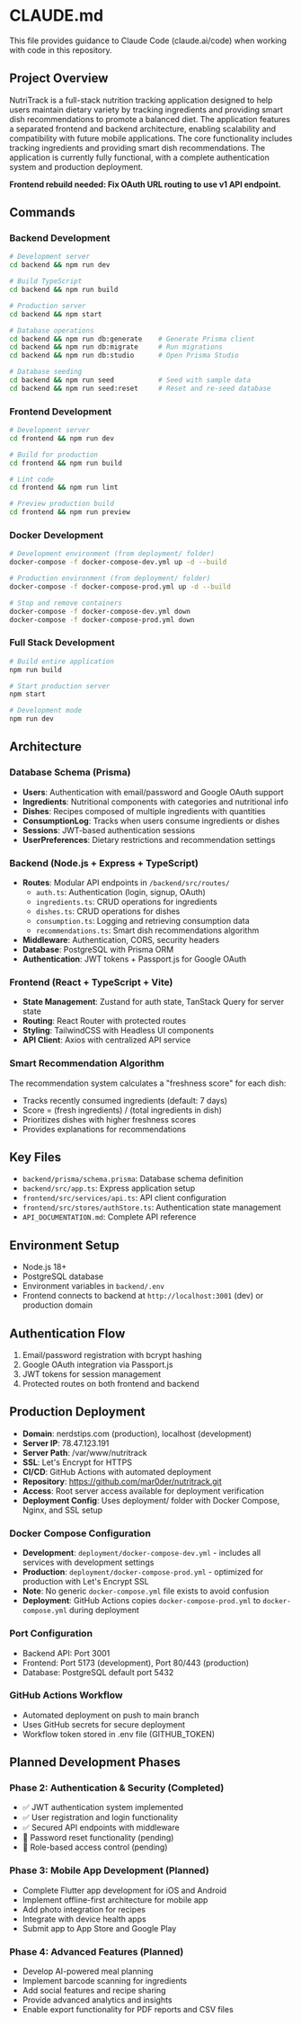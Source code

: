 # CLAUDE.md

This file provides guidance to Claude Code (claude.ai/code) when working with code in this repository.

## Project Overview
NutriTrack is a full-stack nutrition tracking application designed to help users maintain dietary variety by tracking ingredients and providing smart dish recommendations to promote a balanced diet. The application features a separated frontend and backend architecture, enabling scalability and compatibility with future mobile applications. The core functionality includes tracking ingredients and providing smart dish recommendations. The application is currently fully functional, with a complete authentication system and production deployment.

**Frontend rebuild needed: Fix OAuth URL routing to use v1 API endpoint.**

## Commands

### Backend Development
```bash
# Development server
cd backend && npm run dev

# Build TypeScript
cd backend && npm run build

# Production server
cd backend && npm start

# Database operations
cd backend && npm run db:generate    # Generate Prisma client
cd backend && npm run db:migrate     # Run migrations
cd backend && npm run db:studio      # Open Prisma Studio

# Database seeding
cd backend && npm run seed           # Seed with sample data
cd backend && npm run seed:reset     # Reset and re-seed database
```

### Frontend Development
```bash
# Development server
cd frontend && npm run dev

# Build for production
cd frontend && npm run build

# Lint code
cd frontend && npm run lint

# Preview production build
cd frontend && npm run preview
```

### Docker Development
```bash
# Development environment (from deployment/ folder)
docker-compose -f docker-compose-dev.yml up -d --build

# Production environment (from deployment/ folder)
docker-compose -f docker-compose-prod.yml up -d --build

# Stop and remove containers
docker-compose -f docker-compose-dev.yml down
docker-compose -f docker-compose-prod.yml down
```

### Full Stack Development
```bash
# Build entire application
npm run build

# Start production server
npm start

# Development mode
npm run dev
```

## Architecture

### Database Schema (Prisma)
- **Users**: Authentication with email/password and Google OAuth support
- **Ingredients**: Nutritional components with categories and nutritional info
- **Dishes**: Recipes composed of multiple ingredients with quantities
- **ConsumptionLog**: Tracks when users consume ingredients or dishes
- **Sessions**: JWT-based authentication sessions
- **UserPreferences**: Dietary restrictions and recommendation settings

### Backend (Node.js + Express + TypeScript)
- **Routes**: Modular API endpoints in `/backend/src/routes/`
  - `auth.ts`: Authentication (login, signup, OAuth)
  - `ingredients.ts`: CRUD operations for ingredients
  - `dishes.ts`: CRUD operations for dishes
  - `consumption.ts`: Logging and retrieving consumption data
  - `recommendations.ts`: Smart dish recommendations algorithm
- **Middleware**: Authentication, CORS, security headers
- **Database**: PostgreSQL with Prisma ORM
- **Authentication**: JWT tokens + Passport.js for Google OAuth

### Frontend (React + TypeScript + Vite)
- **State Management**: Zustand for auth state, TanStack Query for server state
- **Routing**: React Router with protected routes
- **Styling**: TailwindCSS with Headless UI components
- **API Client**: Axios with centralized API service

### Smart Recommendation Algorithm
The recommendation system calculates a "freshness score" for each dish:
- Tracks recently consumed ingredients (default: 7 days)
- Score = (fresh ingredients) / (total ingredients in dish)
- Prioritizes dishes with higher freshness scores
- Provides explanations for recommendations

## Key Files
- `backend/prisma/schema.prisma`: Database schema definition
- `backend/src/app.ts`: Express application setup
- `frontend/src/services/api.ts`: API client configuration
- `frontend/src/stores/authStore.ts`: Authentication state management
- `API_DOCUMENTATION.md`: Complete API reference

## Environment Setup
- Node.js 18+
- PostgreSQL database
- Environment variables in `backend/.env`
- Frontend connects to backend at `http://localhost:3001` (dev) or production domain

## Authentication Flow
1. Email/password registration with bcrypt hashing
2. Google OAuth integration via Passport.js
3. JWT tokens for session management
4. Protected routes on both frontend and backend

## Production Deployment
- **Domain**: nerdstips.com (production), localhost (development)
- **Server IP**: 78.47.123.191
- **Server Path**: /var/www/nutritrack
- **SSL**: Let's Encrypt for HTTPS
- **CI/CD**: GitHub Actions with automated deployment
- **Repository**: https://github.com/mar0der/nutritrack.git
- **Access**: Root server access available for deployment verification
- **Deployment Config**: Uses deployment/ folder with Docker Compose, Nginx, and SSL setup

### Docker Compose Configuration
- **Development**: `deployment/docker-compose-dev.yml` - includes all services with development settings
- **Production**: `deployment/docker-compose-prod.yml` - optimized for production with Let's Encrypt SSL
- **Note**: No generic `docker-compose.yml` file exists to avoid confusion
- **Deployment**: GitHub Actions copies `docker-compose-prod.yml` to `docker-compose.yml` during deployment

### Port Configuration
- Backend API: Port 3001
- Frontend: Port 5173 (development), Port 80/443 (production)
- Database: PostgreSQL default port 5432

### GitHub Actions Workflow
- Automated deployment on push to main branch
- Uses GitHub secrets for secure deployment
- Workflow token stored in .env file (GITHUB_TOKEN)

## Planned Development Phases

### Phase 2: Authentication & Security (Completed)
- ✅ JWT authentication system implemented
- ✅ User registration and login functionality
- ✅ Secured API endpoints with middleware
- 🔄 Password reset functionality (pending)
- 🔄 Role-based access control (pending)

### Phase 3: Mobile App Development (Planned)
- Complete Flutter app development for iOS and Android
- Implement offline-first architecture for mobile app
- Add photo integration for recipes
- Integrate with device health apps
- Submit app to App Store and Google Play

### Phase 4: Advanced Features (Planned)
- Develop AI-powered meal planning
- Implement barcode scanning for ingredients
- Add social features and recipe sharing
- Provide advanced analytics and insights
- Enable export functionality for PDF reports and CSV files